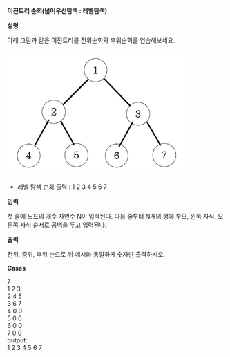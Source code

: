 **이진트리 순회(넓이우선탐색 : 레벨탐색)**

**설명**

아래 그림과 같은 이진트리를 전위순회와 후위순회를 연습해보세요.

![img.png](img.png)

- 레벨 탐색 순회 출력 : 1 2 3 4 5 6 7

**입력**

첫 줄에 노드의 개수 자연수 N이 입력된다. 다음 줄부터 N개의 행에 부모, 왼쪽 자식, 오른쪽 자식 순서로 공백을 두고 입력된다.

**출력**

전위, 중위, 후위 순으로 위 예시와 동일하게 숫자만 출력하시오.

**Cases**

7<br>
1 2 3<br>
2 4 5<br>
3 6 7<br>
4 0 0<br>
5 0 0<br>
6 0 0<br>
7 0 0<br>
output:<br>
1 2 3 4 5 6 7